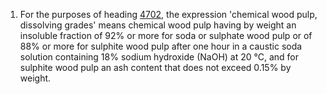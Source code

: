 1. For the purposes of heading [4702](/headings/4702), the expression 'chemical wood pulp, dissolving grades' means chemical wood pulp having by weight an insoluble fraction of 92% or more for soda or sulphate wood pulp or of 88% or more for sulphite wood pulp after one hour in a caustic soda solution containing 18% sodium hydroxide (NaOH) at 20 °C, and for sulphite wood pulp an ash content that does not exceed 0.15% by weight.
